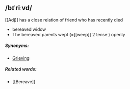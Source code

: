 ## /bɪˈriːvd/  
[[Adj]]
has a close relation of friend who has recently died

- bereaved widow 
- The bereaved parents wept (=[[weep]] 2 tense ) openly

##### Synonyms:
- [Grieving](Grieve) 

##### Related words:
- [[Bereave]]

